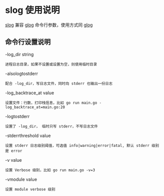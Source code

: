 # slog 使用说明 #

[slog] 兼容 [glog] 命令行参数，使用方式同 [glog]

[slog]:https://github.com/hungrybirder/slog
[glog]:https://github.com/golang/glog

## 命令行设置说明 ##

-log_dir string

    进程日志目录，如果不设置或设置为空，则使用临时目录

-alsologtostderr

    配合 -log_dir，写日志文件，同时向 stderr 也输出一份日志

-log_backtrace_at value

    设置文件：行数，打印栈信息，比如 go run main.go -log_backtrace_at=main.go:20

-logtostderr

    设置了 -log_dir， 临时只写 stderr，不写日志文件

-stderrthreshold value

    设置 stderr 日志级别阈值，可选值 info|warning|error|fatal, 默认 stderr 级别是 error

-v value

    设置 Verbose 级别，比如 go run main.go -v=3

-vmodule value

    设置 module verbose 级别

